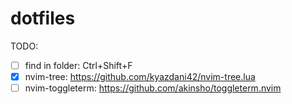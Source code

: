 # dotfiles

TODO:
- [ ] find in folder: Ctrl+Shift+F
- [X] nvim-tree: https://github.com/kyazdani42/nvim-tree.lua
- [ ] nvim-toggleterm: https://github.com/akinsho/toggleterm.nvim
